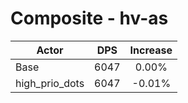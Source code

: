 # Composite - hv-as
| Actor | DPS | Increase |
|---|:---:|:---:|
|Base|6047|0.00%|
|high_prio_dots|6047|-0.01%|
